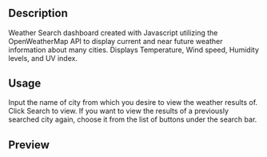 # <Weather-Dashboard>

## Description

Weather Search dashboard created with Javascript utilizing the OpenWeatherMap API to display current and near future weather information about many cities. Displays Temperature, Wind speed, Humidity levels, and UV index.

## Usage

Input the name of city from which you desire to view the weather results of. Click Search to view. If you want to view the results of a previously searched city again, choose it from the list of buttons under the search bar.

## Preview

